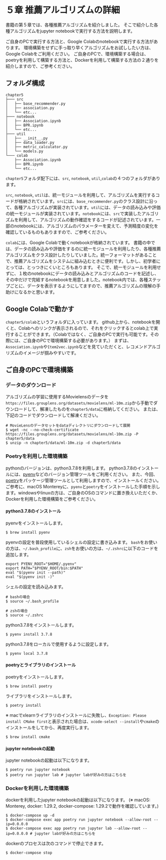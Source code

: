 # ５章 推薦アルゴリズムの詳細
書籍の第５章では、各種推薦アルゴリズムを紹介しました。
そこで紹介した各種アルゴリズムをjupyter notebookで実行する方法を説明します。

ご自身のPCで実行する方法と、Google Colabのnotebookで実行する方法があります。
環境構築をせずに手っ取り早くアルゴリズムをお試ししたい方は、Google Colabをご利用ください。
ご自身のPCで、環境構築する場合は、poetryを利用して構築する方法と、Dockerを利用して構築する方法の２通りを紹介しますので、ご参考ください。


## フォルダ構成
```
chapter5
├─── src
│   ├── base_recommender.py
│   ├── association.py
│   └── etc...
├─── notebook
│   ├── Association.ipynb
│   ├── BPR.ipynb
│   └── etc...
├─── util
│   ├── __init__.py
│   ├── data_loader.py
│   ├── metric_calculator.py
│   └── models.py
└─── colab
    ├── Association.ipynb
    ├── BPR.ipynb
    └── etc...
```
`chapter5`フォルダ配下には、`src`, `notebook`, `util`,`colab`の４つのフォルダがあります。

`src`, `notebook`, `util`は、統一モジュールを利用して、アルゴリズムを実行するコードが格納されています。`src`には、`base_recommender.py`のクラス設計に沿って、各種アルゴリズムが実装されています。`util`には、データの読み込みや評価の統一モジュールが実装されています。`notebook`には、`src`で実装したアルゴリズムを利用して、アルゴリズムの動作確認をするコードが記述されています。一部のnotebookには、アルゴリズムのパラメーターを変えて、予測精度の変化を確認しているものもありますので、ご参考ください。

`colab`には、Google Colabで動くnotebookが格納されています。
書籍の中では、データの読み込みや評価をするのに統一モジュールを利用したり、各種推薦アルゴリズムをクラス設計したりしていました。統一フォーマットがあることで、推薦アルゴリズムをシステムに組み込むときに便利です。しかし、初学者にとっては、とっつきにくいところもあります。
そこで、統一モジュールを利用せずに、１枚のnotebookにデータの読み込みとアルゴリズムのコードを記述し、その中だけで完結するnotebookを用意しました。notebook内では、各種ステップごとに、データを表示するようにしてますので、推薦アルゴリズムの理解の手助けになるかと思います。

## Google Colabで動かす
`chapter5/colab`というフォルダに入っています。
github上から、notebookを開くと、Colabへのリンクが表示されるので、それをクリックするとcolab上で実行することができます。（Colabではなく、ご自身のPCで実行も可能です。その際には、ご自身のPCで環境構築する必要があります。）
まずは、`Association.ipynb`や`Item2vec.ipynb`などを見ていただくと、レコメンドアルゴリズムのイメージが掴みやすいです。

## ご自身のPCで環境構築
### データのダウンロード
アルゴリズムの学習に使用するMovielensのデータを`https://files.grouplens.org/datasets/movielens/ml-10m.zip`から手動でダウンロードして、解凍したものを`chapter5/data`に格納してください。
または、下記のコードでダウンロードして解凍ください。
```
# MovieLensのデータセットをdataディレクトリにダウンロードして展開
$ wget -nc --no-check-certificate https://files.grouplens.org/datasets/movielens/ml-10m.zip -P chapter5/data
$ unzip -n chapter5/data/ml-10m.zip -d chapter5/data
```

### Poetryを利用した環境構築
pythonのバージョンは、python3.7.8を利用します。
python3.7.8のインストールには、[pyenv](https://github.com/pyenv/pyenv)などのバージョン管理ツールをご利用ください。
また、今回、[poetry](https://python-poetry.org/)をパッケージ管理ツールとして利用しますので、インストールください。
ご参考に、macOS Montereyに、`pyenv`と`poetry`をインストールした手順を示します。windowsやlinuxの方は、ご自身のOSのコマンドに置き換えいただくか、Dockerを利用した環境構築をご参考ください。

#### python3.7.8のインストール
pyenvをインストールします。
```
$ brew install pyenv
```

pyenvの設定を普段使用しているシェルの設定に書き込みます。
`bash`をお使いの方は、`~/.bash_profile`に、`zsh`をお使いの方は、`~/.zshrc`に以下のコードを追加します。
```
export PYENV_ROOT="$HOME/.pyenv"
export PATH="$PYENV_ROOT/bin:$PATH"
eval "$(pyenv init --path)"
eval "$(pyenv init -)"
```

シェルの設定を読み込みます。
```
# bashの場合
$ source ~/.bash_profile

# zshの場合
$ source ~/.zshrc
```
python3.7.8をインストールします。
```
$ pyenv install 3.7.8
```
python3.7.8をローカルで使用するように設定します。

```
$ pyenv local 3.7.8
```

#### poetryとライブラリのインストール
poetryをインストールします。
```
$ brew install poetry
```

ライブラリをインストールします。
```
$ poetry install
```
※ macでxlearnライブラリのインストールに失敗し、`Exception: Please install CMake first`と表示された場合は、`xcode-select --install`や`cmake`のインストールをしてから、再度実行します。
```
$ brew install cmake
```

#### jupyter notebookの起動
jupyter notebookの起動は以下になります。
```
$ poetry run jupyter notebook 
$ poetry run jupyter lab # jupyter labが好みの方はこちらを
```

### Dockerを利用した環境構築
dockerを利用したjupyter notebookの起動は以下になります。
(※ macOS: Monterey, docker: 1.29.2, docker-compose: 1.29.2で動作を確認しています。)
```
$ docker-compose up -d
$ docker-compose exec app poetry run jupyter notebook --allow-root --ip=0.0.0.0
$ docker-compose exec app poetry run jupyter lab --allow-root --ip=0.0.0.0 # jupyter labが好みの方はこちらを
```
dockerのプロセスは次のコマンドで停止できます。
```
$ docker-compose stop
```

